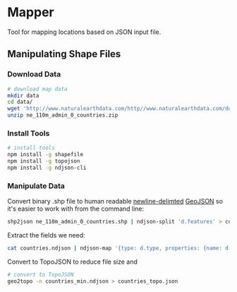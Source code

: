 # Mapper
Tool for mapping locations based on JSON input file.

## Manipulating Shape Files

### Download Data
```bash
# download map data
mkdir data
cd data/
wget 'http://www.naturalearthdata.com/http//www.naturalearthdata.com/download/110m/cultural/ne_110m_admin_0_countries.zip'
unzip ne_110m_admin_0_countries.zip
```

### Install Tools
```bash
# install tools
npm install -g shapefile
npm install -g topojson
npm install -g ndjson-cli
```

### Manipulate Data

Convert binary .shp file to human readable [newline-delimted](http://ndjson.org/) [GeoJSON](https://tools.ietf.org/html/rfc7946) so it's easier to work with from the command line:
```bash
shp2json ne_110m_admin_0_countries.shp | ndjson-split 'd.features' > countries.ndjson
```

Extract the fields we need:
```bash
cat countries.ndjson | ndjson-map '{type: d.type, properties: {name: d.properties.name, iso_code: d.properties.iso_a2, scalerank: d.properties.scalerank}, geometry: d.geometry}' > countries_min.ndjson
```

Convert to TopoJSON to reduce file size and
```bash
# convert to TopoJSON
geo2topo -n countries_min.ndjson > countries_topo.json
```
